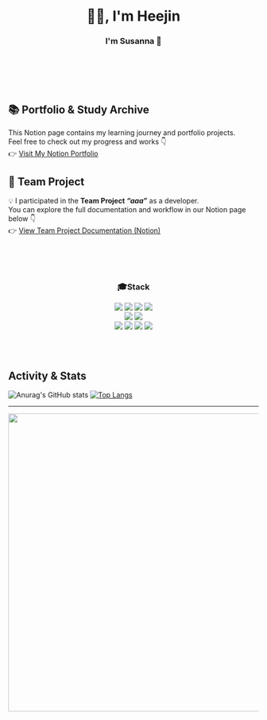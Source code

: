 <h1 align="center">✋🏻, I'm Heejin</h1>
<h3 align="center">I'm Susanna 🌷</h3>

<br><br><br><br>
## 📚 Portfolio & Study Archive
This Notion page contains my learning journey and portfolio projects.  
Feel free to check out my progress and works 👇  
👉 [Visit My Notion Portfolio](https://complex-emmental-e6c.notion.site/Development-Study-1f9f966107ab80708cf1ec1eb7d5b960)


## 🚀 Team Project
💡 I participated in the **Team Project _“aaa”_** as a developer.  
You can explore the full documentation and workflow in our Notion page below 👇  
👉 [View Team Project Documentation (Notion)](https://www.notion.so/Hanip-23a720c7237a802482a3f8554835cae4)

<br><br><br>

<div align=center>
  <h3>🎓Stack</h6>
<img src="https://img.shields.io/badge/CSS-663399?style=for-the-badge&logo=CSS&logoColor=white">
  <img src="https://img.shields.io/badge/SCSS-CC6699?style=for-the-badge&logo=SCSS&logoColor=white">
<img src="https://img.shields.io/badge/HTML-E34F26?style=for-the-badge&logo=HTML&logoColor=white">
<img src="https://img.shields.io/badge/JavaScript-F7DF1E?style=for-the-badge&logo=JavaScript&logoColor=white">
<br>
<img src="https://img.shields.io/badge/Java-C00000?style=for-the-badge&logo=Java&logoColor=white">
<img src="https://img.shields.io/badge/SQL-4479A1?style=for-the-badge&logo=SQL&logoColor=white">
<br>
<img src="https://img.shields.io/badge/Spring-6DB33F?style=for-the-badge&logo=Spring&logoColor=white">
<img src="https://img.shields.io/badge/Vue.js-4FC08D?style=for-the-badge&logo=Vue.js&logoColor=white">
<img src="https://img.shields.io/badge/MariaDB-003545?style=for-the-badge&logo=MariaDB&logoColor=white">
<img src="https://img.shields.io/badge/Bootstrap-7952B3?style=for-the-badge&logo=Bootstrap&logoColor=white">
<br>
</div>

<br><br>

## Activity & Stats
![Anurag's GitHub stats](https://github-readme-stats.vercel.app/api?username=djinylh&show_icons=true&theme=vue)
[![Top Langs](https://github-readme-stats.vercel.app/api/top-langs/?username=djinylh&layout=compact&theme=tokyonight)](https://github.com/your-github-username/github-readme-stats)

---

<a href="https://www.gitanimals.org/en_US?utm_medium=image&utm_source=djinylh&utm_content=farm">
<img
  src="https://render.gitanimals.org/farms/djinylh"
  width="600"
  height="600"
/>
</a>

